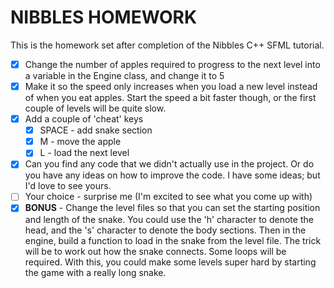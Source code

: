 NIBBLES HOMEWORK
================
This is the homework set after completion of the Nibbles C++ SFML tutorial.

* [x] Change the number of apples required to progress to the next level into a variable in the Engine class, 
and change it to 5
* [x] Make it so the speed only increases when you load a new level instead of when you eat apples. Start the speed a 
bit faster though, or the first couple of levels will be quite slow.
* [x] Add a couple of 'cheat' keys
  * [x] SPACE - add snake section
  * [x] M - move the apple
  * [x] L - load the next level
* [x] Can you find any code that we didn't actually use in the project. Or do you have any ideas on how to improve 
the code. I have some ideas; but I'd love to see yours.
* [ ] Your choice - surprise me (I'm excited to see what you come up with)
* [x] **BONUS** - Change the level files so that you can set the starting position and length of the snake. You could 
use the 'h' character to denote the head, and the 's' character to denote the body sections. Then in the engine, 
build a function to load in the snake from the level file. The trick will be to work out how the snake connects. 
Some loops will be required. With this, you could make some levels super hard by 
starting the game with a really long snake.
